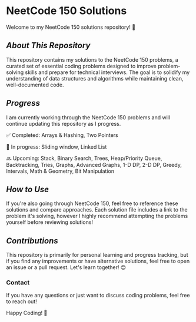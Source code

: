 # **NeetCode 150 Solutions**

Welcome to my NeetCode 150 solutions repository! 🚀


## *About This Repository*

This repository contains my solutions to the NeetCode 150 problems, a curated set of essential coding problems designed to improve problem-solving skills and prepare for technical interviews. The goal is to solidify my understanding of data structures and algorithms while maintaining clean, well-documented code.

## _Progress_

I am currently working through the NeetCode 150 problems and will continue updating this repository as I progress.

✅ Completed: Arrays & Hashing, Two Pointers

🚧 In progress: Sliding window, Linked List

🔜 Upcoming: Stack, Binary Search, Trees, Heap/Priority Queue, Backtracking, Tries, Graphs, Advanced Graphs, 1-D DP, 2-D DP, Greedy, Intervals, Math & Geometry, Bit Manipulation


## _How to Use_

If you're also going through NeetCode 150, feel free to reference these solutions and compare approaches. Each solution file includes a link to the problem it's solving, however I highly recommend attempting the problems yourself before reviewing solutions!

## _Contributions_

This repository is primarily for personal learning and progress tracking, but if you find any improvements or have alternative solutions, feel free to open an issue or a pull request. Let's learn together! 😊

### __Contact__

If you have any questions or just want to discuss coding problems, feel free to reach out!

Happy Coding! 🎯

